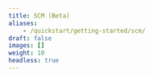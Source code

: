 ```yaml
---
title: SCM (Beta)
aliases:
    - /quickstart/getting-started/scm/
draft: false
images: []
weight: 10
headless: true
---
```

